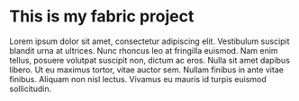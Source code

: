 # This is my fabric project

Lorem ipsum dolor sit amet, consectetur adipiscing elit. Vestibulum suscipit blandit urna at ultrices. Nunc rhoncus leo at fringilla euismod. Nam enim tellus, posuere volutpat suscipit non, dictum ac eros. Nulla sit amet dapibus libero. Ut eu maximus tortor, vitae auctor sem. Nullam finibus in ante vitae finibus. Aliquam non nisl lectus. Vivamus eu mauris id turpis euismod sollicitudin.
